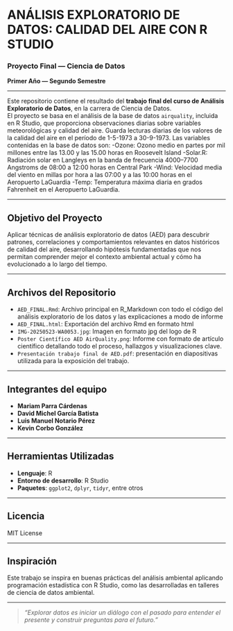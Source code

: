 # ANÁLISIS EXPLORATORIO DE DATOS: CALIDAD DEL AIRE CON R STUDIO

### Proyecto Final — Ciencia de Datos  
**Primer Año — Segundo Semestre**

---

Este repositorio contiene el resultado del **trabajo final del curso de Análisis Exploratorio de Datos**, en la carrera de Ciencia de Datos.  
El proyecto se basa en el análisis de la base de datos `airquality`, incluida en R Studio, que proporciona observaciones diarias sobre variables meteorológicas y calidad del aire.
Guarda lecturas diarias de los valores de la calidad del aire en el período de 1-5-1973 a 30-9-1973. Las variables contenidas en la base de datos son:
-Ozone: Ozono medio en partes por mil millones entre las 13.00 y las 15.00 horas en Roosevelt Island
-Solar.R: Radiación solar en Langleys en la banda de frecuencia 4000–7700 Angstroms de 08:00 a 12:00 horas en Central Park
-Wind: Velocidad media del viento en millas por hora a las 07:00 y a las 10:00 horas en el Aeropuerto LaGuardia
-Temp: Temperatura máxima diaria en grados Fahrenheit en el Aeropuerto LaGuardia.

---

## **Objetivo del Proyecto**

Aplicar técnicas de análisis exploratorio de datos (AED) para descubrir patrones, correlaciones y comportamientos relevantes en datos históricos de calidad del aire, desarrollando hipótesis fundamentadas que nos permitan comprender mejor el contexto ambiental actual y cómo ha evolucionado a lo largo del tiempo.

---

## **Archivos del Repositorio**

- `AED_FINAL.Rmd`: Archivo principal en R_Markdown con todo el código del análisis exploratorio de los datos y las explicaciones a modo de informe 
- `AED_FINAL.html`: Exportación del archivo Rmd en formato html
- `IMG-20250523-WA0053.jpg`: Imagen en formato jpg del logo de R
- `Poster Científico AED AirQuality.png`: Informe con formato de artículo científico detallando todo el proceso, hallazgos y visualizaciones clave.
- `Presentación trabajo final de AED.pdf`: presentación en diapositivas utilizada para la exposición del trabajo.

---

## **Integrantes del equipo**

- **Mariam Parra Cárdenas**  
- **David Michel García Batista**  
- **Luis Manuel Notario Pérez**  
- **Kevin Corbo González**

---

## **Herramientas Utilizadas**

- **Lenguaje**: R  
- **Entorno de desarrollo**: R Studio  
- **Paquetes**: `ggplot2`, `dplyr`, `tidyr`, entre otros

---

## **Licencia**

MIT License

---

## **Inspiración**

Este trabajo se inspira en buenas prácticas del análisis ambiental aplicando programación estadística con R Studio, como las desarrolladas en talleres de ciencia de datos ambiental.

---

> *“Explorar datos es iniciar un diálogo con el pasado para entender el presente y construir preguntas para el futuro.”*
